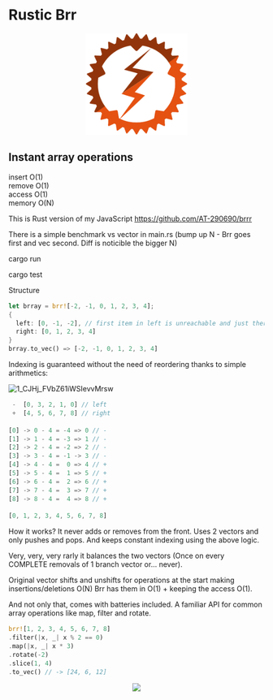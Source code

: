# Rustic Brr

<p align="center">
<img width="200" src="./logo.svg"/>
</p>

## Instant array operations

insert O(1)  
remove O(1)  
access O(1)  
memory O(N)

This is Rust version of my JavaScript https://github.com/AT-290690/brrr 

There is a simple benchmark vs vector in main.rs
(bump up N - Brr goes first and vec second. Diff is noticible the bigger N)

cargo run

cargo test 

Structure

```rust
let brray = brr![-2, -1, 0, 1, 2, 3, 4];
{
  left: [0, -1, -2], // first item in left is unreachable and just there as an offset - defaults to 0 for i32
  right: [0, 1, 2, 3, 4]
}
brray.to_vec() => [-2, -1, 0, 1, 2, 3, 4]
```

Indexing is guaranteed without the need of reordering thanks to simple arithmetics:

![1_CJHj_FVbZ61iWSIevvMrsw](https://user-images.githubusercontent.com/88512646/189848001-5274f5bf-200d-46e3-80df-25c5718bfc4a.gif)

```rust
 -  [0, 3, 2, 1, 0] // left
 +  [4, 5, 6, 7, 8] // right

[0] -> 0 - 4 = -4 => 0 // -
[1] -> 1 - 4 = -3 => 1 // -
[2] -> 2 - 4 = -2 => 2 // -
[3] -> 3 - 4 = -1 -> 3 // -
[4] -> 4 - 4 =  0 => 4 // +
[5] -> 5 - 4 =  1 => 5 // +
[6] -> 6 - 4 =  2 => 6 // +
[7] -> 7 - 4 =  3 => 7 // +
[8] -> 8 - 4 =  4 => 8 // +

[0, 1, 2, 3, 4, 5, 6, 7, 8]
```
How it works? It never adds or removes from the front. 
Uses 2 vectors and only pushes and pops. 
And keeps constant indexing using the above logic.

Very, very, very rarly it balances the two vectors (Once on every COMPLETE removals of 1 branch vector or... never).

Original vector shifts and unshifts for operations at the start making insertions/deletions O(N) 
Brr has them in O(1) + keeping the access O(1).

And not only that, comes with batteries included. A familiar API for common array operations like map, filter and rotate.

```rust
brr![1, 2, 3, 4, 5, 6, 7, 8]
.filter(|x, _| x % 2 == 0)
.map(|x, _| x * 3)
.rotate(-2)
.slice(1, 4)
.to_vec() // -> [24, 6, 12]
```

<p align="center">
<img width="300" src="./logo.svg](https://media.tenor.com/m3X-prXhi9QAAAAC/hacking-crabby-crab.gif"/>
</p>
